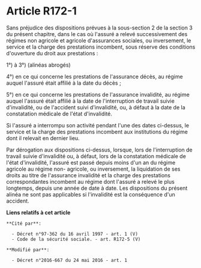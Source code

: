 # Article R172-1

Sans préjudice des dispositions prévues à la sous-section 2 de la section 3 du présent chapitre, dans le cas où l'assuré a
relevé successivement des régimes non agricole et agricole d'assurances sociales, ou inversement, le service et la charge des
prestations incombent, sous réserve des conditions d'ouverture du droit aux prestations : 

1°) à 3°) (alinéas abrogés)

4°) en ce qui concerne les prestations de l'assurance décès, au régime auquel l'assuré était affilié à la date du décès ; 

5°) en ce qui concerne les prestations de l'assurance invalidité, au régime auquel l'assuré était affilié à la date de
l'interruption de travail suivie d'invalidité, ou de l'accident suivi d'invalidité, ou, à défaut à la date de la constatation
médicale de l'état d'invalidité. 

Si l'assuré a interrompu son activité pendant l'une des dates ci-dessus, le service et la charge des prestations incombent
aux institutions du régime dont il relevait en dernier lieu. 

Par dérogation aux dispositions ci-dessus, lorsque, lors de l'interruption de travail suivie d'invalidité ou, à défaut, lors
de la constatation médicale de l'état d'invalidité, l'assuré est passé depuis moins d'un an du régime agricole au régime non-
agricole, ou inversement, la liquidation de ses droits au titre de l'assurance invalidité et la charge des prestations
correspondantes incombent au régime dont l'assuré a relevé le plus longtemps, depuis une année de date à date. Les
dispositions du présent alinéa ne sont pas applicables si l'invalidité est la conséquence d'un accident.

**Liens relatifs à cet article**

	**Cité par**:

	  - Décret n°97-362 du 16 avril 1997 - art. 1 (V)
	  - Code de la sécurité sociale. - art. R172-5 (V)

	**Modifié par**:

	  - Décret n°2016-667 du 24 mai 2016 - art. 1
